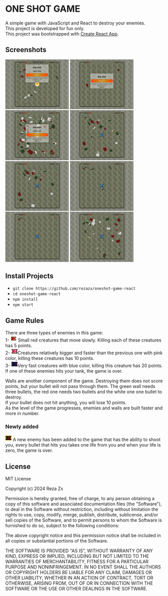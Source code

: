 # ONE SHOT GAME
A simple game with JavaScript and React to destroy your enemies.\
This project is developed for fun only.\
This project was bootstrapped with [Create React App](https://github.com/facebook/create-react-app).

## Screenshots
<img src="https://github.com/rezazx/oneshot-game-react/blob/master/capture/oneshot_0000_Layer%2012.jpg" width="200" style="displat:inline;">
<img src="https://github.com/rezazx/oneshot-game-react/blob/master/capture/oneshot_0000_Layer%2011.jpg" width="200" style="displat:inline;">
<img src="https://github.com/rezazx/oneshot-game-react/blob/master/capture/oneshot_0001_Layer%2010.jpg" width="200" style="displat:inline;">
<img src="https://github.com/rezazx/oneshot-game-react/blob/master/capture/oneshot_0002_Layer%207.jpg" width="200" style="displat:inline;">
<img src="https://github.com/rezazx/oneshot-game-react/blob/master/capture/oneshot_0003_Layer%208.jpg" width="200" style="displat:inline;">
<img src="https://github.com/rezazx/oneshot-game-react/blob/master/capture/oneshot_0004_Layer%206.jpg" width="200" style="displat:inline;">
<img src="https://github.com/rezazx/oneshot-game-react/blob/master/capture/oneshot_0005_Layer%204.jpg" width="200" style="displat:inline;">
<img src="https://github.com/rezazx/oneshot-game-react/blob/master/capture/oneshot_0006_Layer%201.jpg" width="200" style="displat:inline;">


## Install Projects
- `git clone https://github.com/rezazx/oneshot-game-react`
- `cd oneshot-game-react`
- `npm install`
- `npm start`

## Game Rules
There are three types of enemies in this game:\
1- <img src="https://github.com/rezazx/oneshot-game-react/blob/master/src/assets/enemy.png" width="20" style="displat:inline;"> Small red creatures that move slowly. Killing each of these creatures has 5 points.\
2- <img src="https://github.com/rezazx/oneshot-game-react/blob/master/src/assets/enemy2.png" width="20" style="displat:inline;">Creatures relatively bigger and faster than the previous one with pink color, killing these creatures has 10 points.\
3- <img src="https://github.com/rezazx/oneshot-game-react/blob/master/src/assets/enemy3.png" width="20" style="displat:inline;">Very fast creatures with blue color, killing this creature has 20 points.\
If one of these enemies hits your tank, the game is over.

Walls are another component of the game. Destroying them does not score points, but your bullet will not pass through them. The green wall needs three bullets, the red one needs two bullets and the white one one bullet to destroy.\
If your bullet does not hit anything, you will lose 10 points.\
As the level of the game progresses, enemies and walls are built faster and more in number.

### Newly added
<img src="https://github.com/rezazx/oneshot-game-react/blob/master/src/assets/enemy4.png" width="20" style="displat:inline;"> A new enemy has been added to the game that has the ability to shoot you, every bullet that hits you takes one life from you and when your life is zero, the game is over.

## License

MIT License

Copyright (c) 2024 Reza Zx

Permission is hereby granted, free of charge, to any person obtaining a copy
of this software and associated documentation files (the "Software"), to deal
in the Software without restriction, including without limitation the rights
to use, copy, modify, merge, publish, distribute, sublicense, and/or sell
copies of the Software, and to permit persons to whom the Software is
furnished to do so, subject to the following conditions:

The above copyright notice and this permission notice shall be included in all
copies or substantial portions of the Software.

THE SOFTWARE IS PROVIDED "AS IS", WITHOUT WARRANTY OF ANY KIND, EXPRESS OR
IMPLIED, INCLUDING BUT NOT LIMITED TO THE WARRANTIES OF MERCHANTABILITY,
FITNESS FOR A PARTICULAR PURPOSE AND NONINFRINGEMENT. IN NO EVENT SHALL THE
AUTHORS OR COPYRIGHT HOLDERS BE LIABLE FOR ANY CLAIM, DAMAGES OR OTHER
LIABILITY, WHETHER IN AN ACTION OF CONTRACT, TORT OR OTHERWISE, ARISING FROM,
OUT OF OR IN CONNECTION WITH THE SOFTWARE OR THE USE OR OTHER DEALINGS IN THE
SOFTWARE.